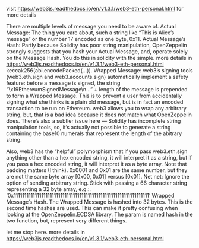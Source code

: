 visit https://web3js.readthedocs.io/en/v1.3.1/web3-eth-personal.html for more details

There are multiple levels of message you need to be aware of.
Actual Message: The thing you care about, such a string like “This is Alice’s message” or the number 17 encoded as one byte, 0x11.
Actual Message’s Hash: Partly because Solidity has poor string manipulation, OpenZeppelin strongly suggests that you hash your Actual Message, and, operate solely on the Message Hash. You do this in solidity with the simple.
more details in https://web3js.readthedocs.io/en/v1.3.1/web3-eth-personal.html
keccak256(abi.encodePacked(…)).
Wrapped Message: web3’s signing tools (web3.eth.sign and web3.accounts.sign) automatically implement a safety feature: before a message is signed, the string “\x19EthereumSignedMessage\n…” + length of the message is prepended to form a Wrapped Message. This is to prevent a user from accidentally signing what she thinks is a plain old message, but is in fact an encoded transaction to be run on Ethereum. web3 allows you to wrap any arbitrary string, but, that is a bad idea because it does not match what OpenZeppelin does.
There’s also a subtler issue here — Solidity has incomplete string manipulation tools, so, it’s actually not possible to generate a string containing the base10 numerals that represent the length of the abitrary string.

Also, web3 has the “helpful” polymorphism that if you pass web3.eth.sign anything other than a hex encoded string, it will interpret it as a string, but if you pass a hex encoded string, it will interpret it as a byte array. Note that padding matters (I think). 0x0001 and 0x01 are the same number, but they are not the same byte array [0x00, 0x01] versus [0x01]. Net net: Ignore the option of sending arbitrary string. Stick with passing a 66 character string representing a 32 byte array, e.g.:. ‘0x1111111111111111111111111111111111111111111111111111111111111111’
Wrapped Message’s Hash. The Wrapped Message is hashed into 32 bytes. This is the second time hashes are used. This can make it pretty confusing when looking at the OpenZeppelin.ECDSA library. The param is named hash in the two function, but, represent very different things.

let me stop here.
more details in https://web3js.readthedocs.io/en/v1.3.1/web3-eth-personal.html